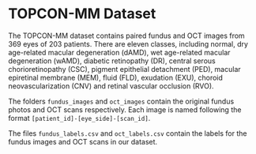 # TOPCON-MM Dataset

The TOPCON-MM dataset contains  paired fundus and OCT images from 369 eyes of 203 patients. There are eleven classes, including normal, dry age-related macular degeneration (dAMD), wet age-related macular degeneration (wAMD), diabetic retinopathy (DR), central serous chorioretinopathy (CSC), pigment epithelial detachment (PED), macular epiretinal membrane (MEM), fluid (FLD), exudation (EXU), choroid neovascularization (CNV) and retinal vascular occlusion (RVO).

The folders `fundus_images` and `oct_images` contain the original fundus photos and OCT scans respectively. Each image is named following the format `[patient_id]-[eye_side]-[scan_id]`.

The files `fundus_labels.csv` and `oct_labels.csv` contain the labels for the fundus images and OCT scans in our dataset.

